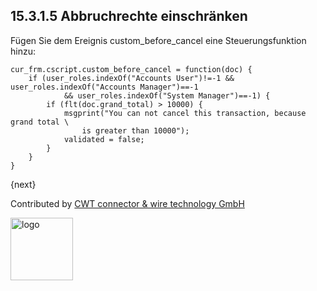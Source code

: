 ## 15.3.1.5 Abbruchrechte einschränken

Fügen Sie dem Ereignis custom_before_cancel eine Steuerungsfunktion hinzu:

    cur_frm.cscript.custom_before_cancel = function(doc) {
        if (user_roles.indexOf("Accounts User")!=-1 && user_roles.indexOf("Accounts Manager")==-1
                && user_roles.indexOf("System Manager")==-1) {
            if (flt(doc.grand_total) > 10000) {
                msgprint("You can not cancel this transaction, because grand total \
                    is greater than 10000");
                validated = false;
            }
        }
    }


{next}

Contributed by <A HREF="http://www.cwt-kabel.de">CWT connector & wire technology GmbH</A>

<A HREF="http://www.cwt-kabel.de"><IMG alt="logo" src="http://www.cwt-assembly.com/sites/all/images/logo.png" height=100></A>
